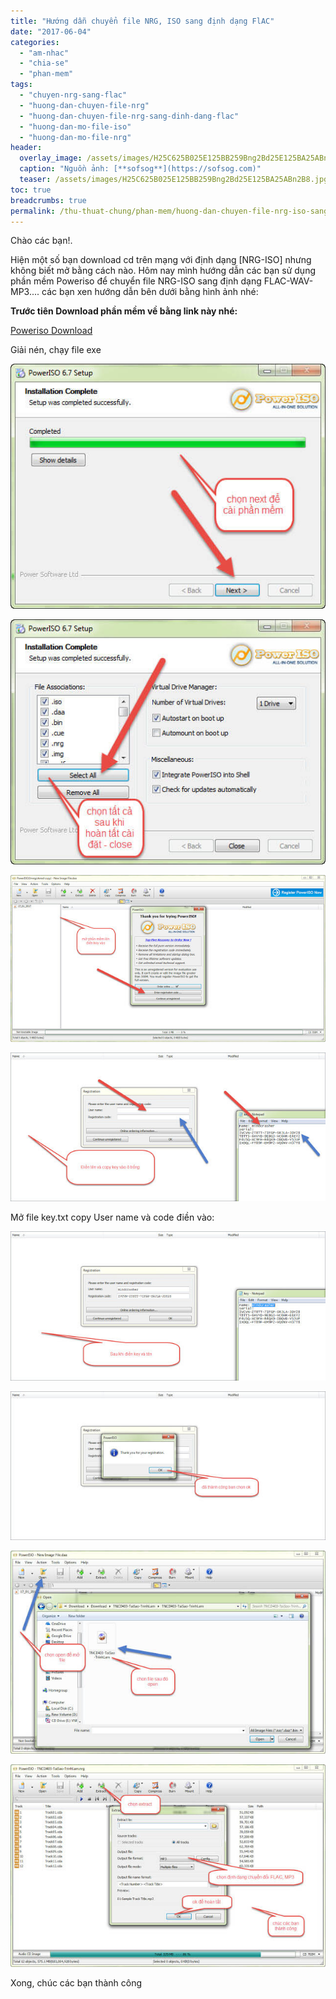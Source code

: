 ```yaml
---
title: "Hướng dẫn chuyển file NRG, ISO sang định dạng FlAC"
date: "2017-06-04"
categories: 
  - "am-nhac"
  - "chia-se"
  - "phan-mem"
tags: 
  - "chuyen-nrg-sang-flac"
  - "huong-dan-chuyen-file-nrg"
  - "huong-dan-chuyen-file-nrg-sang-dinh-dang-flac"
  - "huong-dan-mo-file-iso"
  - "huong-dan-mo-file-nrg"
header:
  overlay_image: /assets/images/H25C625B025E125BB259Bng2Bd25E125BA25ABn2B8.jpg
  caption: "Nguồn ảnh: [**sofsog**](https://sofsog.com)" 
  teaser: /assets/images/H25C625B025E125BB259Bng2Bd25E125BA25ABn2B8.jpg
toc: true
breadcrumbs: true
permalink: /thu-thuat-chung/phan-mem/huong-dan-chuyen-file-nrg-iso-sang-dinh-dang-flac
---
```


Chào các bạn!.

Hiện một số bạn download cd trên mạng với định dạng \[NRG-ISO\] nhưng không biết mở bằng cách nào. Hôm nay mình hướng dẫn các bạn sử dụng phần mềm Poweriso để chuyển file NRG-ISO sang định dạng FLAC-WAV-MP3.... các bạn xen hướng dẫn bên dưới bằng hình ảnh nhé:

**Trước tiên Download phần mềm về bằng link này nhé:**

[Poweriso Download](http://adf.ly/1mpU4W)

Giải nén, chạy file exe

![](/assets/images/H25C625B025E125BB259Bng2Bd25E125BA25ABn2B1.jpg)

![](/assets/images/H25C625B025E125BB259Bng2Bd25E125BA25ABn2B2.jpg)

![](/assets/images/H25C625B025E125BB259Bng2Bd25E125BA25ABn2B3.jpg)

![](/assets/images/H25C625B025E125BB259Bng2Bd25E125BA25ABn2B4.jpg)

Mở file key.txt copy User name và code điền vào:

![](/assets/images/H25C625B025E125BB259Bng2Bd25E125BA25ABn2B5.jpg)

![](/assets/images/H25C625B025E125BB259Bng2Bd25E125BA25ABn2B6.jpg)

![](/assets/images/H25C625B025E125BB259Bng2Bd25E125BA25ABn2B7.jpg)

![](/assets/images/H25C625B025E125BB259Bng2Bd25E125BA25ABn2B8.jpg)

Xong, chúc các bạn thành công
